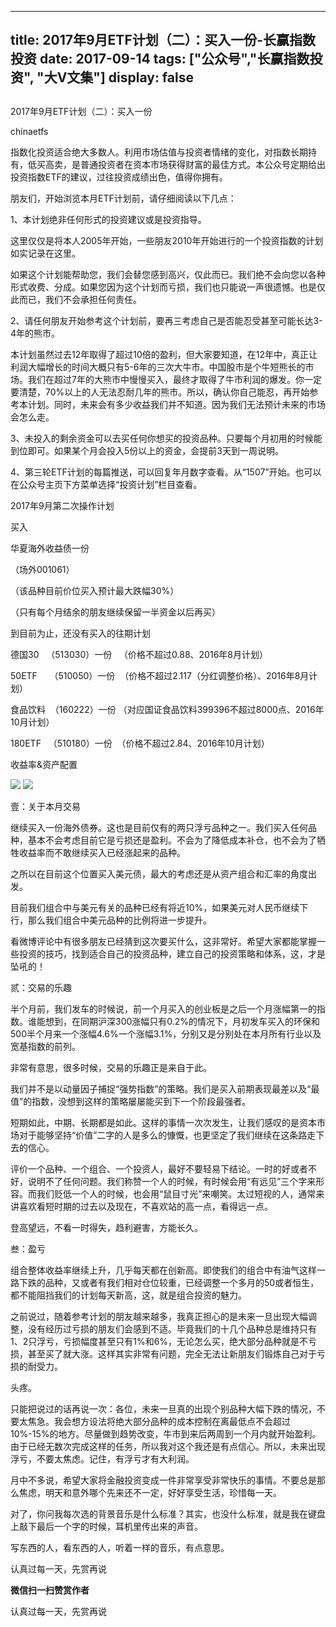
---
title:  2017年9月ETF计划（二）：买入一份-长赢指数投资
date: 2017-09-14
tags: ["公众号","长赢指数投资", "大V文集"]
display: false
---


## 



2017年9月ETF计划（二）：买入一份




chinaetfs




指数化投资适合绝大多数人。利用市场估值与投资者情绪的变化，对指数长期持有，低买高卖，是普通投资者在资本市场获得财富的最佳方式。本公众号定期给出投资指数ETF的建议，过往投资成绩出色，值得你拥有。


<mpvoice frameborder="0" class="res_iframe js_editor_audio audio_iframe" src="/cgi-bin/readtemplate?t=tmpl/audio_tmpl&amp;name=My%20Personal%20Song&amp;play_length=03:45" isaac2="1" low_size="430.72" source_size="430.7" high_size="1758.39" name="My&nbsp;Personal&nbsp;Song" play_length="225000" voice_encode_fileid="MzIwMTIzNDMwNF8yNjUzNDA4NjEw"></mpvoice>





朋友们，开始浏览本月ETF计划前，请仔细阅读以下几点：



1、本计划绝非任何形式的投资建议或是投资指导。



这里仅仅是将本人2005年开始，一些朋友2010年开始进行的一个投资指数的计划如实记录在这里。



如果这个计划能帮助您，我们会替您感到高兴，仅此而已。我们绝不会向您以各种形式收费、分成。如果您因为这个计划而亏损，我们也只能说一声很遗憾。也是仅此而已，我们不会承担任何责任。



2、请任何朋友开始参考这个计划前，要再三考虑自己是否能忍受甚至可能长达3-4年的熊市。



本计划虽然过去12年取得了超过10倍的盈利，但大家要知道，在12年中，真正让利润大幅增长的时间大概只有5-6年的三次大牛市。中国股市是个牛短熊长的市场。我们在超过7年的大熊市中慢慢买入，最终才取得了牛市利润的爆发。你一定要清楚，70%以上的人无法忍耐几年的熊市。所以，确认你自己能忍，再开始参考本计划。同时，未来会有多少收益我们并不知道。因为我们无法预计未来的市场会怎么走。



3、未投入的剩余资金可以去买任何你想买的投资品种。只要每个月初用的时候能到位即可。如果某个月会投入5份以上的资金，会提前3天到一周说明。



4、第三轮ETF计划的每篇推送，可以回复年月数字查看。从“1507”开始。也可以在公众号主页下方菜单选择“投资计划”栏目查看。







2017年9月第二次操作计划





买入

华夏海外收益债一份

（场外001061）

（该品种目前价位买入预计最大跌幅30%）





（只有每个月结余的朋友继续保留一半资金以后再买）









到目前为止，还没有买入的往期计划



德国30&nbsp;&nbsp; （513030）一份&nbsp;&nbsp; （价格不超过0.88、2016年8月计划）



50ETF&nbsp;&nbsp;&nbsp;&nbsp; （510050）一份&nbsp; （价格不超过2.117（分红调整价格）、2016年8月计划）

食品饮料&nbsp; （160222）一份 （对应国证食品饮料399396不超过8000点、2016年10月计划）

180ETF&nbsp;&nbsp; （510180）一份&nbsp; （价格不超过2.84、2016年10月计划）







收益率&amp;资产配置



<img data-s="300,640" data-type="png" src="https://mmbiz.qpic.cn/mmbiz_png/SEPick5M9xjMpI3SoyTylxJ2Pye5M3junmiagYUFRnIKV5ia08cOrhjbGVsg7IUK65SW63UoCOKvE6ffKOVVBIUsg/0?wx_fmt=png" class="" data-ratio="1.6932153392330382" data-w="339"/>



<img data-s="300,640" data-type="png" src="https://mmbiz.qpic.cn/mmbiz_png/SEPick5M9xjMpI3SoyTylxJ2Pye5M3jun2CWRChuKPtnNkD7Yv8c6O2mwNwUBNeiaicXiabibb8lsy3lDs27aQubIfg/0?wx_fmt=png" class="" data-ratio="0.6226138032305433" data-w="681"/>











壹：关于本月交易

继续买入一份海外债券。这也是目前仅有的两只浮亏品种之一。我们买入任何品种，基本不会考虑目前它是亏损还是盈利。不会为了降低成本补仓，也不会为了牺牲收益率而不敢继续买入已经涨起来的品种。



之所以在目前这个位置买入美元债，最大的考虑还是从资产组合和汇率的角度出发。



目前我们组合中与美元有关的品种已经有将近10%，如果美元对人民币继续下行，那么我们组合中美元品种的比例将进一步提升。



看微博评论中有很多朋友已经猜到这次要买什么，这非常好。希望大家都能掌握一些投资的技巧，找到适合自己的投资品种，建立自己的投资策略和体系，这，才是坠吼的！



贰：交易的乐趣

半个月前，我们发车的时候说，前一个月买入的创业板是之后一个月涨幅第一的指数。谁能想到，在同期沪深300涨幅只有0.2%的情况下，月初发车买入的环保和500半个月来一个涨幅4.6%一个涨幅3.1%，分别又是分别处在本月所有行业以及宽基指数的前列。



非常有意思，很多时候，交易的乐趣正是来自于此。



我们并不是以动量因子捕捉“强势指数”的策略。我们是买入前期表现最差以及“最值”的指数，没想到这样的策略屡屡能买到下一个阶段最强者。



短期如此，中期、长期都是如此。这样的事情一次次发生，让我们感叹的是资本市场对于能够坚持“价值”二字的人是多么的慷慨，也更坚定了我们继续在这条路走下去的信心。



评价一个品种、一个组合、一个投资人，最好不要轻易下结论。一时的好或者不好，说明不了任何问题。我们称赞一个人的时候，有时候会用“有远见”三个字来形容。而我们贬低一个人的时候，也会用“鼠目寸光”来嘲笑。太过短视的人，通常来讲喜欢看短时期的过去以及现在，不喜欢站的高一点，看得远一点。



登高望远，不看一时得失，趋利避害，方能长久。



叁：盈亏

组合整体收益率继续上升，几乎每天都在创新高。即使我们的组合中有油气这样一路下跌的品种，又或者有我们相对仓位较重，已经调整一个多月的50或者恒生，都不能阻挡我们的计划每天新高，这，就是组合投资的魅力。



之前说过，随着参考计划的朋友越来越多，我真正担心的是未来一旦出现大幅调整，没有经历过亏损的朋友们会感到不适。毕竟我们的十几个品种总是维持只有1、2只浮亏，亏损幅度甚至只有1%和6%，无论怎么买，绝大部分品种就是不亏损，甚至买了就大涨。这样其实非常有问题，完全无法让新朋友们锻炼自己对于亏损的耐受力。



头疼。



只能把说过的话再说一次：各位，未来一旦真的出现个别品种大幅下跌的情况，不要太焦急。我会想方设法将绝大部分品种的成本控制在离最低点不会超过10%-15%的地方。尽量做到趋势改变，牛市到来后两周到一个月内就开始盈利。由于已经无数次完成这样的任务，所以我对这个我还是有点信心。所以，未来出现浮亏，不要太焦虑。记住，有浮亏才有大利润。



月中不多说，希望大家将金融投资变成一件非常享受非常快乐的事情。不要总是那么焦虑，明天和意外哪个先来还不一定，好好享受生活，珍惜每一天。



对了，你问我每次选的背景音乐是什么标准？其实，也没什么标准，就是我在键盘上敲下最后一个字的时候，耳机里传出来的声音。



写东西的人，看东西的人，听着一样的音乐，有点意思。







认真过每一天，先赏再说


**微信扫一扫赞赏作者**






认真过每一天，先赏再说









